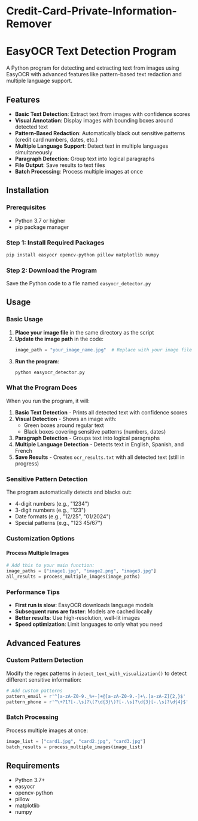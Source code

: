 # Credit-Card-Private-Information-Remover
# EasyOCR Text Detection Program

A Python program for detecting and extracting text from images using EasyOCR with advanced features like pattern-based text redaction and multiple language support.

## Features

- **Basic Text Detection**: Extract text from images with confidence scores
- **Visual Annotation**: Display images with bounding boxes around detected text
- **Pattern-Based Redaction**: Automatically black out sensitive patterns (credit card numbers, dates, etc.)
- **Multiple Language Support**: Detect text in multiple languages simultaneously
- **Paragraph Detection**: Group text into logical paragraphs
- **File Output**: Save results to text files
- **Batch Processing**: Process multiple images at once

## Installation

### Prerequisites

- Python 3.7 or higher
- pip package manager

### Step 1: Install Required Packages

```bash
pip install easyocr opencv-python pillow matplotlib numpy
```

### Step 2: Download the Program

Save the Python code to a file named `easyocr_detector.py`

## Usage

### Basic Usage

1. **Place your image file** in the same directory as the script
2. **Update the image path** in the code:
   ```python
   image_path = "your_image_name.jpg"  # Replace with your image file
   ```
3. **Run the program**:
   ```bash
   python easyocr_detector.py
   ```

### What the Program Does

When you run the program, it will:

1. **Basic Text Detection** - Prints all detected text with confidence scores
2. **Visual Detection** - Shows an image with:
   - Green boxes around regular text
   - Black boxes covering sensitive patterns (numbers, dates)
3. **Paragraph Detection** - Groups text into logical paragraphs
4. **Multiple Language Detection** - Detects text in English, Spanish, and French
5. **Save Results** - Creates `ocr_results.txt` with all detected text (still in progress)

### Sensitive Pattern Detection

The program automatically detects and blacks out:
- 4-digit numbers (e.g., "1234")
- 3-digit numbers (e.g., "123")
- Date formats (e.g., "12/25", "01/2024")
- Special patterns (e.g., "123 45/67")

### Customization Options

#### Process Multiple Images
```python
# Add this to your main function:
image_paths = ["image1.jpg", "image2.png", "image3.jpg"]
all_results = process_multiple_images(image_paths)
```

### Performance Tips

- **First run is slow**: EasyOCR downloads language models
- **Subsequent runs are faster**: Models are cached locally
- **Better results**: Use high-resolution, well-lit images
- **Speed optimization**: Limit languages to only what you need

## Advanced Features

### Custom Pattern Detection
Modify the regex patterns in `detect_text_with_visualization()` to detect different sensitive information:

```python
# Add custom patterns
pattern_email = r'^[a-zA-Z0-9._%+-]+@[a-zA-Z0-9.-]+\.[a-zA-Z]{2,}$'
pattern_phone = r'^\+?1?[-.\s]?\(?\d{3}\)?[-.\s]?\d{3}[-.\s]?\d{4}$'
```

### Batch Processing
Process multiple images at once:

```python
image_list = ["card1.jpg", "card2.jpg", "card3.jpg"]
batch_results = process_multiple_images(image_list)
```

## Requirements

- Python 3.7+
- easyocr
- opencv-python
- pillow
- matplotlib
- numpy

